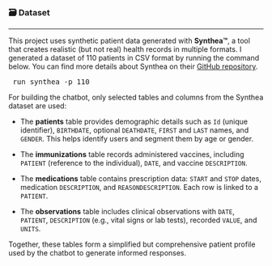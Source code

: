 ### 🗃️ Dataset
---
This project uses synthetic patient data generated with **Synthea™**, a tool that creates realistic (but not real) health records in multiple formats. I generated a dataset of 110 patients in CSV format by running the command below. You can find more details about Synthea on their [GitHub repository](https://github.com/synthetichealth/synthea).
<pre> run_synthea -p 110 </pre>

For building the chatbot, only selected tables and columns from the Synthea dataset are used:

- The **patients** table provides demographic details such as `Id` (unique identifier), `BIRTHDATE`, optional `DEATHDATE`, `FIRST` and `LAST` names, and `GENDER`. This helps identify users and segment them by age or gender.

- The **immunizations** table records administered vaccines, including `PATIENT` (reference to the individual), `DATE`, and vaccine `DESCRIPTION`.

- The **medications** table contains prescription data: `START` and `STOP` dates, medication `DESCRIPTION`, and `REASONDESCRIPTION`. Each row is linked to a `PATIENT`.

- The **observations** table includes clinical observations with `DATE`, `PATIENT`, `DESCRIPTION` (e.g., vital signs or lab tests), recorded `VALUE`, and `UNITS`.

Together, these tables form a simplified but comprehensive patient profile used by the chatbot to generate informed responses.
